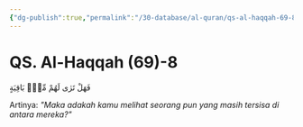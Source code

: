 ```yaml
---
{"dg-publish":true,"permalink":"/30-database/al-quran/qs-al-haqqah-69-8/"}
---
```



# QS. Al-Haqqah (69)-8
فَهَلْ تَرٰى لَهُمْ مِّنْۢ بَاقِيَةٍ 

Artinya: *"Maka adakah kamu melihat seorang pun yang masih tersisa di antara mereka?"*

